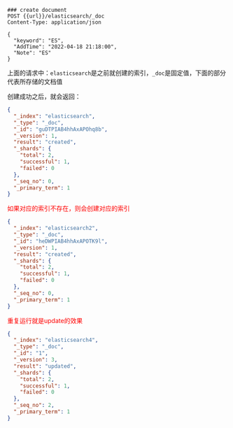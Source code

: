 ```
### create document
POST {{url}}/elasticsearch/_doc
Content-Type: application/json

{
  "keyword": "ES",
  "AddTime": "2022-04-18 21:18:00",
  "Note": "ES"
}
```

上面的请求中：`elasticsearch`是之前就创建的索引，`_doc`是固定值，下面的部分代表所存储的文档值

创建成功之后，就会返回：

```json
{
  "_index": "elasticsearch",
  "_type": "_doc",
  "_id": "guDTPIAB4hhAxAPOhq8b",
  "_version": 1,
  "result": "created",
  "_shards": {
    "total": 2,
    "successful": 1,
    "failed": 0
  },
  "_seq_no": 0,
  "_primary_term": 1
}
```

<font color="red">如果对应的索引不存在，则会创建对应的索引</font>

```json
{
  "_index": "elasticsearch2",
  "_type": "_doc",
  "_id": "heDWPIAB4hhAxAPOTK9l",
  "_version": 1,
  "result": "created",
  "_shards": {
    "total": 2,
    "successful": 1,
    "failed": 0
  },
  "_seq_no": 0,
  "_primary_term": 1
}
```

<font color="red">重复运行就是update的效果</font>

```json
{
  "_index": "elasticsearch4",
  "_type": "_doc",
  "_id": "1",
  "_version": 3,
  "result": "updated",
  "_shards": {
    "total": 2,
    "successful": 1,
    "failed": 0
  },
  "_seq_no": 2,
  "_primary_term": 1
}
```